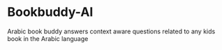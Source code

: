 # Bookbuddy-AI
Arabic book buddy answers context aware questions related to any kids book in the Arabic language
